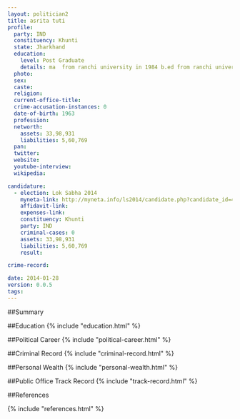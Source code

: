 ```yaml
---
layout: politician2
title: asrita tuti
profile: 
  party: IND
  constituency: Khunti
  state: Jharkhand
  education: 
    level: Post Graduate
    details: ma  from ranchi university in 1984 b.ed from ranchi university in 1987
  photo: 
  sex: 
  caste: 
  religion: 
  current-office-title: 
  crime-accusation-instances: 0
  date-of-birth: 1963
  profession: 
  networth: 
    assets: 33,98,931
    liabilities: 5,60,769
  pan: 
  twitter: 
  website: 
  youtube-interview: 
  wikipedia: 

candidature: 
  - election: Lok Sabha 2014
    myneta-link: http://myneta.info/ls2014/candidate.php?candidate_id=4003
    affidavit-link: 
    expenses-link: 
    constituency: Khunti 
    party: IND
    criminal-cases: 0
    assets: 33,98,931
    liabilities: 5,60,769
    result:  

crime-record: 

date: 2014-01-28
version: 0.0.5
tags: 
---
```

##Summary


##Education
{% include "education.html" %}


##Political Career
{% include "political-career.html" %}


##Criminal Record
{% include "criminal-record.html" %}


##Personal Wealth
{% include "personal-wealth.html" %}


##Public Office Track Record
{% include "track-record.html" %}


##References


{% include "references.html" %}